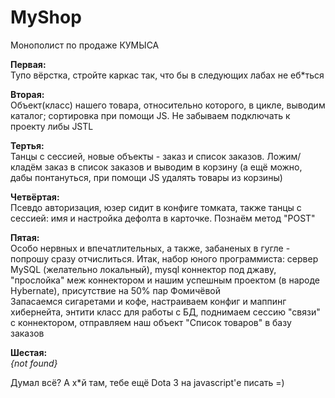 # MyShop
Монополист по продаже КУМЫСА

<b>Первая:</b><br>
Тупо вёрстка, стройте каркас так, что бы в следующих лабах не еб*ться<br>

<b>Вторая:</b><br>
Объект(класс) нашего товара, относительно которого, в цикле, выводим каталог; сортировка при помощи JS. Не забываем подключать к проекту либы JSTL<br>

<b>Тертья:</b><br>
Танцы с сессией, новые объекты - заказ и список заказов. Ложим/кладём заказ в список заказов и выводим в корзину (а ещё можно, дабы понтануться, при помощи JS удалять товары из корзины)<br>

<b>Четвёртая:</b><br>
Псевдо авторизация, юзер сидит в конфиге томката, также танцы с сессией: имя и настройка дефолта в карточке. Познаём метод "POST"<br>

<b>Пятая:</b><br>
Особо нервных и впечатлительных, а также, забаненых в гугле - попрошу сразу отчислиться. Итак, набор юного программиста: сервер MySQL (желательно локальный), mysql коннектор под джаву, "прослойка" меж коннектором и нашим успешным проектом (в народе Hybernate), присутствие на 50% пар Фомичёвой<br>
Запасаемся сигаретами и кофе, настраиваем конфиг и маппинг хибернейта, энтити класс для работы с БД, поднимаем сессию "связи" с коннектором, отправляем наш объект "Список товаров" в базу заказов<br>

<b>Шестая:</b><br>
<i>{not found}</i><br>

Думал всё? А х*й там, тебе ещё Dota 3 на javascript'е писать =)
